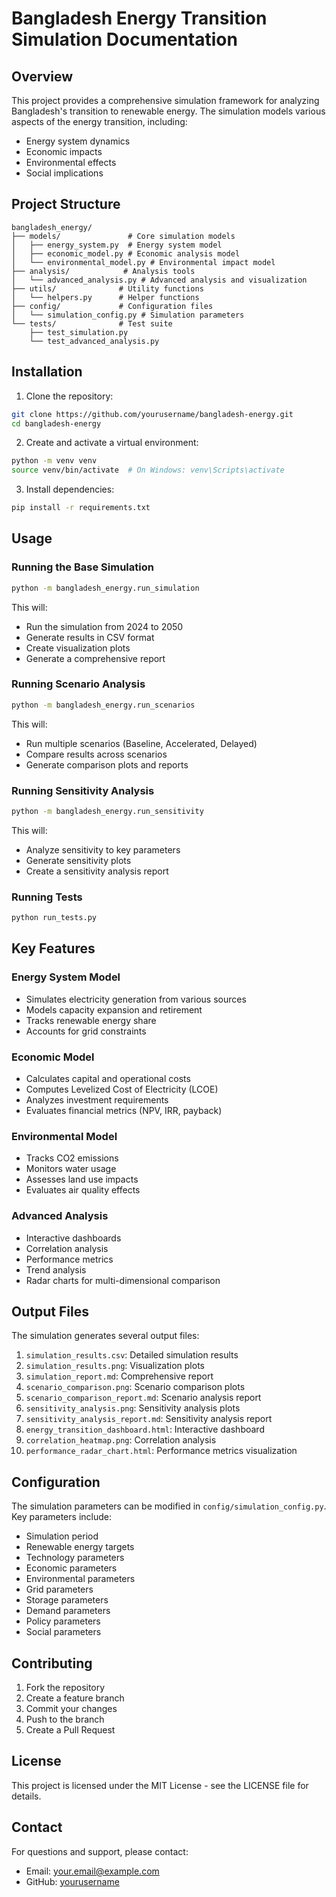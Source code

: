 # Bangladesh Energy Transition Simulation Documentation

## Overview

This project provides a comprehensive simulation framework for analyzing Bangladesh's transition to renewable energy. The simulation models various aspects of the energy transition, including:

- Energy system dynamics
- Economic impacts
- Environmental effects
- Social implications

## Project Structure

```
bangladesh_energy/
├── models/               # Core simulation models
│   ├── energy_system.py  # Energy system model
│   ├── economic_model.py # Economic analysis model
│   └── environmental_model.py # Environmental impact model
├── analysis/            # Analysis tools
│   └── advanced_analysis.py # Advanced analysis and visualization
├── utils/              # Utility functions
│   └── helpers.py      # Helper functions
├── config/             # Configuration files
│   └── simulation_config.py # Simulation parameters
└── tests/              # Test suite
    ├── test_simulation.py
    └── test_advanced_analysis.py
```

## Installation

1. Clone the repository:
```bash
git clone https://github.com/yourusername/bangladesh-energy.git
cd bangladesh-energy
```

2. Create and activate a virtual environment:
```bash
python -m venv venv
source venv/bin/activate  # On Windows: venv\Scripts\activate
```

3. Install dependencies:
```bash
pip install -r requirements.txt
```

## Usage

### Running the Base Simulation

```bash
python -m bangladesh_energy.run_simulation
```

This will:
- Run the simulation from 2024 to 2050
- Generate results in CSV format
- Create visualization plots
- Generate a comprehensive report

### Running Scenario Analysis

```bash
python -m bangladesh_energy.run_scenarios
```

This will:
- Run multiple scenarios (Baseline, Accelerated, Delayed)
- Compare results across scenarios
- Generate comparison plots and reports

### Running Sensitivity Analysis

```bash
python -m bangladesh_energy.run_sensitivity
```

This will:
- Analyze sensitivity to key parameters
- Generate sensitivity plots
- Create a sensitivity analysis report

### Running Tests

```bash
python run_tests.py
```

## Key Features

### Energy System Model
- Simulates electricity generation from various sources
- Models capacity expansion and retirement
- Tracks renewable energy share
- Accounts for grid constraints

### Economic Model
- Calculates capital and operational costs
- Computes Levelized Cost of Electricity (LCOE)
- Analyzes investment requirements
- Evaluates financial metrics (NPV, IRR, payback)

### Environmental Model
- Tracks CO2 emissions
- Monitors water usage
- Assesses land use impacts
- Evaluates air quality effects

### Advanced Analysis
- Interactive dashboards
- Correlation analysis
- Performance metrics
- Trend analysis
- Radar charts for multi-dimensional comparison

## Output Files

The simulation generates several output files:

1. `simulation_results.csv`: Detailed simulation results
2. `simulation_results.png`: Visualization plots
3. `simulation_report.md`: Comprehensive report
4. `scenario_comparison.png`: Scenario comparison plots
5. `scenario_comparison_report.md`: Scenario analysis report
6. `sensitivity_analysis.png`: Sensitivity analysis plots
7. `sensitivity_analysis_report.md`: Sensitivity analysis report
8. `energy_transition_dashboard.html`: Interactive dashboard
9. `correlation_heatmap.png`: Correlation analysis
10. `performance_radar_chart.html`: Performance metrics visualization

## Configuration

The simulation parameters can be modified in `config/simulation_config.py`. Key parameters include:

- Simulation period
- Renewable energy targets
- Technology parameters
- Economic parameters
- Environmental parameters
- Grid parameters
- Storage parameters
- Demand parameters
- Policy parameters
- Social parameters

## Contributing

1. Fork the repository
2. Create a feature branch
3. Commit your changes
4. Push to the branch
5. Create a Pull Request

## License

This project is licensed under the MIT License - see the LICENSE file for details.

## Contact

For questions and support, please contact:
- Email: your.email@example.com
- GitHub: [yourusername](https://github.com/yourusername) 